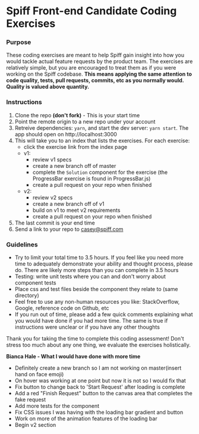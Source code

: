 # Spiff Front-end Candidate Coding Exercises

### Purpose
These coding exercises are meant to help Spiff gain insight into how you would tackle actual feature requests by the product team. The exercises are relatively simple, but you are encouraged to treat them as if you were working on the Spiff codebase. **This means applying the same attention to code quality, tests, pull requests, commits, etc as you normally would. Quality is valued above quantity.**

### Instructions
1. Clone the repo **(don't fork)** - This is your start time
2. Point the remote origin to a new repo under your account 
3. Retreive dependencies: `yarn`, and start the dev server: `yarn start`. The app should open on http://localhost:3000
4. This will take you to an index that lists the exercises. For each exercise:
    - click the exercise link from the index page
    - v1:
      - review v1 specs
      - create a new branch off of master
      - complete the `Solution` component for the exercise (the ProgressBar exercise is found in ProgressBar.js)
      - create a pull request on your repo when finished
    - v2:
      - review v2 specs
      - create a new branch off of v1
      - build on v1 to meet v2 requirements
      - create a pull request on your repo when finished
5. The last commit is your end time
6. Send a link to your repo to casey@spiff.com

### Guidelines

- Try to limit your total time to 3.5 hours. If you feel like you need more time to adequately demonstrate your ability and thought process, please do. There are likely more steps than you can complete in 3.5 hours
- Testing: write unit tests where you can and don't worry about component tests
- Place css and test files beside the component they relate to (same directory)
- Feel free to use any non-human resources you like: StackOverflow, Google, reference code on Github, etc
- If you run out of time, please add a few quick comments explaining what you would have done if you had more time. The same is true if instructions were unclear or if you have any other thoughts

Thank you for taking the time to complete this coding assessment! Don't stress too much about any one thing, we evaluate the exercises holistically.




**Bianca Hale - What I would have done with more time**

- Definitely create a new branch so I am not working on master(insert hand on face emoji)
- On hover was working at one point but now it is not so I would fix that
- Fix button to change back to 'Start Request' after loading is complete
- Add a red "Finish Request" button to the canvas area that completes the fake request
- Add more tests for the component
- Fix CSS issues I was having with the loading bar gradient and button
- Work on more of the animation features of the loading bar
- Begin v2 section

